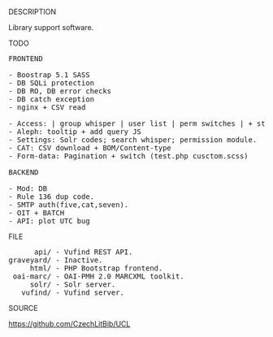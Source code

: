 
DESCRIPTION

Library support software.

TODO
<pre>
FRONTEND

- Boostrap 5.1 SASS
- DB SQLi protection
- DB RO, DB error checks
- DB catch exception
- nginx + CSV read

- Access: | group whisper | user list | perm switches | + store  
- Aleph: tooltip + add query JS
- Settings: Solr codes; search whisper; permission module.
- CAT: CSV download + BOM/Content-type
- Form-data: Pagination + switch (test.php cusctom.scss)

BACKEND

- Mod: DB
- Rule 136 dup code.
- SMTP auth(five,cat,seven).
- OIT + BATCH
- API: plot UTC bug
</pre>
FILE
<pre>
      api/ - Vufind REST API.
graveyard/ - Inactive.
     html/ - PHP Bootstrap frontend.
 oai-marc/ - OAI-PMH 2.0 MARCXML toolkit.
     solr/ - Solr server.
   vufind/ - Vufind server.
</pre>
SOURCE

https://github.com/CzechLitBib/UCL

